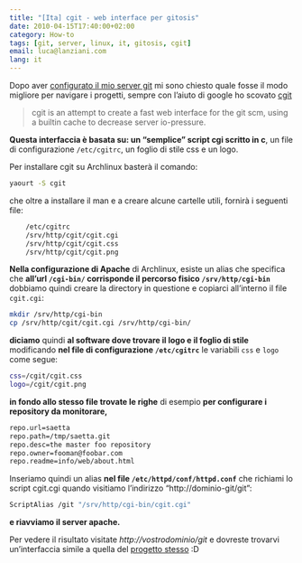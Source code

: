 ```yaml
---
title: "[Ita] cgit - web interface per gitosis"
date: 2010-04-15T17:40:00+02:00
category: How-to
tags: [git, server, linux, it, gitosis, cgit]
email: luca@lanziani.com
lang: it
---
```


Dopo aver [configurato il mio server git]({filename}/posts/2010/04/gitosis_server_git_privato.md) mi sono chiesto quale fosse il modo migliore per navigare i progetti, sempre con l’aiuto di google ho scovato [cgit][1]

<!--more-->

> cgit is an attempt to create a fast web interface for the git scm, using a builtin cache to decrease server io-pressure.

**Questa interfaccia è basata su: un “semplice” script cgi scritto in c**, un file di configurazione `/etc/cgitrc`, un foglio di stile css e un logo.

Per installare cgit su Archlinux basterà il comando:

```bash
yaourt -S cgit
```

che oltre a installare il man e a creare alcune cartelle utili, fornirà i seguenti file:

```bash
    /etc/cgitrc
    /srv/http/cgit/cgit.cgi
    /srv/http/cgit/cgit.css
    /srv/http/cgit/cgit.png
```

**Nella configurazione di Apache** di Archlinux, esiste un alias che specifica che **all’url `/cgi-bin/` corrisponde il percorso fisico `/srv/http/cgi-bin`** dobbiamo quindi creare la directory in questione e copiarci all’interno il file `cgit.cgi`:

```bash
mkdir /srv/http/cgi-bin
cp /srv/http/cgit/cgit.cgi /srv/http/cgi-bin/
```

**diciamo** quindi **al software dove trovare il logo e il foglio di stile** modificando **nel file di configurazione `/etc/cgitrc`** le variabili `css` e `logo` come segue:

```bash
css=/cgit/cgit.css
logo=/cgit/cgit.png
```

**in fondo allo stesso file trovate le righe** di esempio **per configurare i repository da monitorare,**

```bash
repo.url=saetta
repo.path=/tmp/saetta.git
repo.desc=the master foo repository
repo.owner=fooman@foobar.com
repo.readme=info/web/about.html
```

Inseriamo quindi un alias **nel file `/etc/httpd/conf/httpd.conf`** che richiami lo script cgit.cgi quando visitiamo l’indirizzo “http://dominio-git/git”:

```bash
ScriptAlias /git "/srv/http/cgi-bin/cgit.cgi"
```

**e riavviamo il server apache.**

Per vedere il risultato visitate _http://vostrodominio/git_ e dovreste trovarvi un’interfaccia simile a quella del [progetto stesso][1] :D

[1]: http://hjemli.net/git/cgit/tree/README
